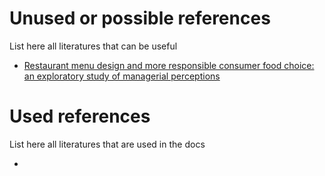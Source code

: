 # Unused or possible references
List here all literatures that can be useful

* [Restaurant menu design and more responsible consumer food choice: an exploratory study
of managerial perceptions](http://eprints.bournemouth.ac.uk/26621/3/R1.pdf)

# Used references
List here all literatures that are used in the docs

*

